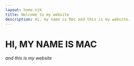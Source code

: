 ```yaml
---
layout: home.njk
title: Welcome to my website
description: Hi, my name is Mac and this is my website.
---
```


# HI, MY NAME IS MAC
_and this is my website_

